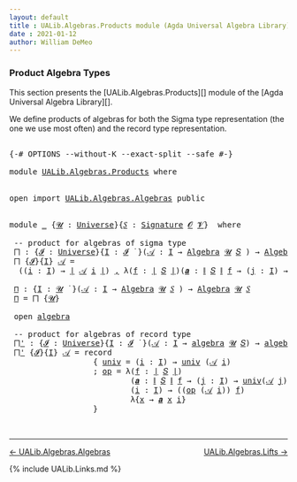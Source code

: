 ```yaml
---
layout: default
title : UALib.Algebras.Products module (Agda Universal Algebra Library)
date : 2021-01-12
author: William DeMeo
---
```


### <a id="product-algebra-types">Product Algebra Types</a>

This section presents the [UALib.Algebras.Products][] module of the [Agda Universal Algebra Library][].

We define products of algebras for both the Sigma type representation (the one we use most often) and the record type representation.

<pre class="Agda">

<a id="453" class="Symbol">{-#</a> <a id="457" class="Keyword">OPTIONS</a> <a id="465" class="Pragma">--without-K</a> <a id="477" class="Pragma">--exact-split</a> <a id="491" class="Pragma">--safe</a> <a id="498" class="Symbol">#-}</a>

<a id="503" class="Keyword">module</a> <a id="510" href="UALib.Algebras.Products.html" class="Module">UALib.Algebras.Products</a> <a id="534" class="Keyword">where</a>


<a id="542" class="Keyword">open</a> <a id="547" class="Keyword">import</a> <a id="554" href="UALib.Algebras.Algebras.html" class="Module">UALib.Algebras.Algebras</a> <a id="578" class="Keyword">public</a>


<a id="587" class="Keyword">module</a> <a id="594" href="UALib.Algebras.Products.html#594" class="Module">_</a> <a id="596" class="Symbol">{</a><a id="597" href="UALib.Algebras.Products.html#597" class="Bound">𝓤</a> <a id="599" class="Symbol">:</a> <a id="601" href="universes.html#551" class="Postulate">Universe</a><a id="609" class="Symbol">}{</a><a id="611" href="UALib.Algebras.Products.html#611" class="Bound">𝑆</a> <a id="613" class="Symbol">:</a> <a id="615" href="UALib.Algebras.Signatures.html#1324" class="Function">Signature</a> <a id="625" href="universes.html#613" class="Generalizable">𝓞</a> <a id="627" href="universes.html#617" class="Generalizable">𝓥</a><a id="628" class="Symbol">}</a>  <a id="631" class="Keyword">where</a>

 <a id="639" class="Comment">-- product for algebras of sigma type</a>
 <a id="678" href="UALib.Algebras.Products.html#678" class="Function">⨅</a> <a id="680" class="Symbol">:</a> <a id="682" class="Symbol">{</a><a id="683" href="UALib.Algebras.Products.html#683" class="Bound">𝓘</a> <a id="685" class="Symbol">:</a> <a id="687" href="universes.html#551" class="Postulate">Universe</a><a id="695" class="Symbol">}{</a><a id="697" href="UALib.Algebras.Products.html#697" class="Bound">I</a> <a id="699" class="Symbol">:</a> <a id="701" href="UALib.Algebras.Products.html#683" class="Bound">𝓘</a> <a id="703" href="universes.html#758" class="Function Operator">̇</a> <a id="705" class="Symbol">}(</a><a id="707" href="UALib.Algebras.Products.html#707" class="Bound">𝒜</a> <a id="709" class="Symbol">:</a> <a id="711" href="UALib.Algebras.Products.html#697" class="Bound">I</a> <a id="713" class="Symbol">→</a> <a id="715" href="UALib.Algebras.Algebras.html#811" class="Function">Algebra</a> <a id="723" href="UALib.Algebras.Products.html#597" class="Bound">𝓤</a> <a id="725" href="UALib.Algebras.Products.html#611" class="Bound">𝑆</a> <a id="727" class="Symbol">)</a> <a id="729" class="Symbol">→</a> <a id="731" href="UALib.Algebras.Algebras.html#811" class="Function">Algebra</a> <a id="739" class="Symbol">(</a><a id="740" href="UALib.Algebras.Products.html#683" class="Bound">𝓘</a> <a id="742" href="Agda.Primitive.html#636" class="Primitive Operator">⊔</a> <a id="744" href="UALib.Algebras.Products.html#597" class="Bound">𝓤</a><a id="745" class="Symbol">)</a> <a id="747" href="UALib.Algebras.Products.html#611" class="Bound">𝑆</a>
 <a id="750" href="UALib.Algebras.Products.html#678" class="Function">⨅</a> <a id="752" class="Symbol">{</a><a id="753" href="UALib.Algebras.Products.html#753" class="Bound">𝓘</a><a id="754" class="Symbol">}{</a><a id="756" href="UALib.Algebras.Products.html#756" class="Bound">I</a><a id="757" class="Symbol">}</a> <a id="759" href="UALib.Algebras.Products.html#759" class="Bound">𝒜</a> <a id="761" class="Symbol">=</a>
  <a id="765" class="Symbol">((</a><a id="767" href="UALib.Algebras.Products.html#767" class="Bound">i</a> <a id="769" class="Symbol">:</a> <a id="771" href="UALib.Algebras.Products.html#756" class="Bound">I</a><a id="772" class="Symbol">)</a> <a id="774" class="Symbol">→</a> <a id="776" href="UALib.Prelude.Preliminaries.html#10288" class="Function Operator">∣</a> <a id="778" href="UALib.Algebras.Products.html#759" class="Bound">𝒜</a> <a id="780" href="UALib.Algebras.Products.html#767" class="Bound">i</a> <a id="782" href="UALib.Prelude.Preliminaries.html#10288" class="Function Operator">∣</a><a id="783" class="Symbol">)</a> <a id="785" href="MGS-MLTT.html#2929" class="InductiveConstructor Operator">,</a> <a id="787" class="Symbol">λ(</a><a id="789" href="UALib.Algebras.Products.html#789" class="Bound">f</a> <a id="791" class="Symbol">:</a> <a id="793" href="UALib.Prelude.Preliminaries.html#10288" class="Function Operator">∣</a> <a id="795" href="UALib.Algebras.Products.html#611" class="Bound">𝑆</a> <a id="797" href="UALib.Prelude.Preliminaries.html#10288" class="Function Operator">∣</a><a id="798" class="Symbol">)(</a><a id="800" href="UALib.Algebras.Products.html#800" class="Bound">𝒂</a> <a id="802" class="Symbol">:</a> <a id="804" href="UALib.Prelude.Preliminaries.html#10366" class="Function Operator">∥</a> <a id="806" href="UALib.Algebras.Products.html#611" class="Bound">𝑆</a> <a id="808" href="UALib.Prelude.Preliminaries.html#10366" class="Function Operator">∥</a> <a id="810" href="UALib.Algebras.Products.html#789" class="Bound">f</a> <a id="812" class="Symbol">→</a> <a id="814" class="Symbol">(</a><a id="815" href="UALib.Algebras.Products.html#815" class="Bound">j</a> <a id="817" class="Symbol">:</a> <a id="819" href="UALib.Algebras.Products.html#756" class="Bound">I</a><a id="820" class="Symbol">)</a> <a id="822" class="Symbol">→</a> <a id="824" href="UALib.Prelude.Preliminaries.html#10288" class="Function Operator">∣</a> <a id="826" href="UALib.Algebras.Products.html#759" class="Bound">𝒜</a> <a id="828" href="UALib.Algebras.Products.html#815" class="Bound">j</a> <a id="830" href="UALib.Prelude.Preliminaries.html#10288" class="Function Operator">∣</a><a id="831" class="Symbol">)(</a><a id="833" href="UALib.Algebras.Products.html#833" class="Bound">i</a> <a id="835" class="Symbol">:</a> <a id="837" href="UALib.Algebras.Products.html#756" class="Bound">I</a><a id="838" class="Symbol">)</a> <a id="840" class="Symbol">→</a> <a id="842" class="Symbol">(</a><a id="843" href="UALib.Algebras.Products.html#789" class="Bound">f</a> <a id="845" href="UALib.Algebras.Algebras.html#3426" class="Function Operator">̂</a> <a id="847" href="UALib.Algebras.Products.html#759" class="Bound">𝒜</a> <a id="849" href="UALib.Algebras.Products.html#833" class="Bound">i</a><a id="850" class="Symbol">)</a> <a id="852" class="Symbol">λ{</a><a id="854" href="UALib.Algebras.Products.html#854" class="Bound">x</a> <a id="856" class="Symbol">→</a> <a id="858" href="UALib.Algebras.Products.html#800" class="Bound">𝒂</a> <a id="860" href="UALib.Algebras.Products.html#854" class="Bound">x</a> <a id="862" href="UALib.Algebras.Products.html#833" class="Bound">i</a><a id="863" class="Symbol">}</a>

 <a id="867" href="UALib.Algebras.Products.html#867" class="Function">⊓</a> <a id="869" class="Symbol">:</a> <a id="871" class="Symbol">{</a><a id="872" href="UALib.Algebras.Products.html#872" class="Bound">I</a> <a id="874" class="Symbol">:</a> <a id="876" href="UALib.Algebras.Products.html#597" class="Bound">𝓤</a> <a id="878" href="universes.html#758" class="Function Operator">̇</a> <a id="880" class="Symbol">}(</a><a id="882" href="UALib.Algebras.Products.html#882" class="Bound">𝒜</a> <a id="884" class="Symbol">:</a> <a id="886" href="UALib.Algebras.Products.html#872" class="Bound">I</a> <a id="888" class="Symbol">→</a> <a id="890" href="UALib.Algebras.Algebras.html#811" class="Function">Algebra</a> <a id="898" href="UALib.Algebras.Products.html#597" class="Bound">𝓤</a> <a id="900" href="UALib.Algebras.Products.html#611" class="Bound">𝑆</a> <a id="902" class="Symbol">)</a> <a id="904" class="Symbol">→</a> <a id="906" href="UALib.Algebras.Algebras.html#811" class="Function">Algebra</a> <a id="914" href="UALib.Algebras.Products.html#597" class="Bound">𝓤</a> <a id="916" href="UALib.Algebras.Products.html#611" class="Bound">𝑆</a>
 <a id="919" href="UALib.Algebras.Products.html#867" class="Function">⊓</a> <a id="921" class="Symbol">=</a> <a id="923" href="UALib.Algebras.Products.html#678" class="Function">⨅</a> <a id="925" class="Symbol">{</a><a id="926" href="UALib.Algebras.Products.html#597" class="Bound">𝓤</a><a id="927" class="Symbol">}</a>

 <a id="931" class="Keyword">open</a> <a id="936" href="UALib.Algebras.Algebras.html#2393" class="Module">algebra</a>

 <a id="946" class="Comment">-- product for algebras of record type</a>
 <a id="986" href="UALib.Algebras.Products.html#986" class="Function">⨅&#39;</a> <a id="989" class="Symbol">:</a> <a id="991" class="Symbol">{</a><a id="992" href="UALib.Algebras.Products.html#992" class="Bound">𝓘</a> <a id="994" class="Symbol">:</a> <a id="996" href="universes.html#551" class="Postulate">Universe</a><a id="1004" class="Symbol">}{</a><a id="1006" href="UALib.Algebras.Products.html#1006" class="Bound">I</a> <a id="1008" class="Symbol">:</a> <a id="1010" href="UALib.Algebras.Products.html#992" class="Bound">𝓘</a> <a id="1012" href="universes.html#758" class="Function Operator">̇</a> <a id="1014" class="Symbol">}(</a><a id="1016" href="UALib.Algebras.Products.html#1016" class="Bound">𝒜</a> <a id="1018" class="Symbol">:</a> <a id="1020" href="UALib.Algebras.Products.html#1006" class="Bound">I</a> <a id="1022" class="Symbol">→</a> <a id="1024" href="UALib.Algebras.Algebras.html#2393" class="Record">algebra</a> <a id="1032" href="UALib.Algebras.Products.html#597" class="Bound">𝓤</a> <a id="1034" href="UALib.Algebras.Products.html#611" class="Bound">𝑆</a><a id="1035" class="Symbol">)</a> <a id="1037" class="Symbol">→</a> <a id="1039" href="UALib.Algebras.Algebras.html#2393" class="Record">algebra</a> <a id="1047" class="Symbol">(</a><a id="1048" href="UALib.Algebras.Products.html#992" class="Bound">𝓘</a> <a id="1050" href="Agda.Primitive.html#636" class="Primitive Operator">⊔</a> <a id="1052" href="UALib.Algebras.Products.html#597" class="Bound">𝓤</a><a id="1053" class="Symbol">)</a> <a id="1055" href="UALib.Algebras.Products.html#611" class="Bound">𝑆</a>
 <a id="1058" href="UALib.Algebras.Products.html#986" class="Function">⨅&#39;</a> <a id="1061" class="Symbol">{</a><a id="1062" href="UALib.Algebras.Products.html#1062" class="Bound">𝓘</a><a id="1063" class="Symbol">}{</a><a id="1065" href="UALib.Algebras.Products.html#1065" class="Bound">I</a><a id="1066" class="Symbol">}</a> <a id="1068" href="UALib.Algebras.Products.html#1068" class="Bound">𝒜</a> <a id="1070" class="Symbol">=</a> <a id="1072" class="Keyword">record</a>
                  <a id="1097" class="Symbol">{</a> <a id="1099" href="UALib.Algebras.Algebras.html#2491" class="Field">univ</a> <a id="1104" class="Symbol">=</a> <a id="1106" class="Symbol">(</a><a id="1107" href="UALib.Algebras.Products.html#1107" class="Bound">i</a> <a id="1109" class="Symbol">:</a> <a id="1111" href="UALib.Algebras.Products.html#1065" class="Bound">I</a><a id="1112" class="Symbol">)</a> <a id="1114" class="Symbol">→</a> <a id="1116" href="UALib.Algebras.Algebras.html#2491" class="Field">univ</a> <a id="1121" class="Symbol">(</a><a id="1122" href="UALib.Algebras.Products.html#1068" class="Bound">𝒜</a> <a id="1124" href="UALib.Algebras.Products.html#1107" class="Bound">i</a><a id="1125" class="Symbol">)</a>
                  <a id="1145" class="Symbol">;</a> <a id="1147" href="UALib.Algebras.Algebras.html#2505" class="Field">op</a> <a id="1150" class="Symbol">=</a> <a id="1152" class="Symbol">λ(</a><a id="1154" href="UALib.Algebras.Products.html#1154" class="Bound">f</a> <a id="1156" class="Symbol">:</a> <a id="1158" href="UALib.Prelude.Preliminaries.html#10288" class="Function Operator">∣</a> <a id="1160" href="UALib.Algebras.Products.html#611" class="Bound">𝑆</a> <a id="1162" href="UALib.Prelude.Preliminaries.html#10288" class="Function Operator">∣</a><a id="1163" class="Symbol">)</a>
                          <a id="1191" class="Symbol">(</a><a id="1192" href="UALib.Algebras.Products.html#1192" class="Bound">𝒂</a> <a id="1194" class="Symbol">:</a> <a id="1196" href="UALib.Prelude.Preliminaries.html#10366" class="Function Operator">∥</a> <a id="1198" href="UALib.Algebras.Products.html#611" class="Bound">𝑆</a> <a id="1200" href="UALib.Prelude.Preliminaries.html#10366" class="Function Operator">∥</a> <a id="1202" href="UALib.Algebras.Products.html#1154" class="Bound">f</a> <a id="1204" class="Symbol">→</a> <a id="1206" class="Symbol">(</a><a id="1207" href="UALib.Algebras.Products.html#1207" class="Bound">j</a> <a id="1209" class="Symbol">:</a> <a id="1211" href="UALib.Algebras.Products.html#1065" class="Bound">I</a><a id="1212" class="Symbol">)</a> <a id="1214" class="Symbol">→</a> <a id="1216" href="UALib.Algebras.Algebras.html#2491" class="Field">univ</a><a id="1220" class="Symbol">(</a><a id="1221" href="UALib.Algebras.Products.html#1068" class="Bound">𝒜</a> <a id="1223" href="UALib.Algebras.Products.html#1207" class="Bound">j</a><a id="1224" class="Symbol">))</a>
                          <a id="1253" class="Symbol">(</a><a id="1254" href="UALib.Algebras.Products.html#1254" class="Bound">i</a> <a id="1256" class="Symbol">:</a> <a id="1258" href="UALib.Algebras.Products.html#1065" class="Bound">I</a><a id="1259" class="Symbol">)</a> <a id="1261" class="Symbol">→</a> <a id="1263" class="Symbol">((</a><a id="1265" href="UALib.Algebras.Algebras.html#2505" class="Field">op</a> <a id="1268" class="Symbol">(</a><a id="1269" href="UALib.Algebras.Products.html#1068" class="Bound">𝒜</a> <a id="1271" href="UALib.Algebras.Products.html#1254" class="Bound">i</a><a id="1272" class="Symbol">))</a> <a id="1275" href="UALib.Algebras.Products.html#1154" class="Bound">f</a><a id="1276" class="Symbol">)</a>
                          <a id="1304" class="Symbol">λ{</a><a id="1306" href="UALib.Algebras.Products.html#1306" class="Bound">x</a> <a id="1308" class="Symbol">→</a> <a id="1310" href="UALib.Algebras.Products.html#1192" class="Bound">𝒂</a> <a id="1312" href="UALib.Algebras.Products.html#1306" class="Bound">x</a> <a id="1314" href="UALib.Algebras.Products.html#1254" class="Bound">i</a><a id="1315" class="Symbol">}</a>
                  <a id="1335" class="Symbol">}</a>


</pre>

-----------------------

[← UALib.Algebras.Algebras](UALib.Algebras.Algebras.html)
<span style="float:right;">[UALib.Algebras.Lifts →](UALib.Algebras.Lifts.html)</span>

{% include UALib.Links.md %}
